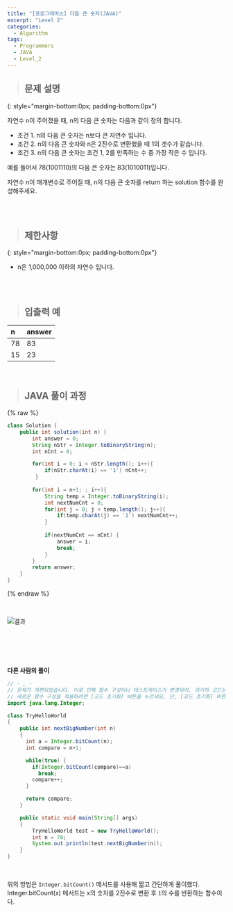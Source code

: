 ```yaml
---
title: "[프로그래머스] 다음 큰 숫자(JAVA)"
excerpt: "Level 2"
categories: 
  - Algorithm
tags: 
  - Programmers
  - JAVA
  - Level_2
---
```



> ## 문제 설명
{: style="margin-bottom:0px; padding-bottom:0px"}

자연수 n이 주어졌을 때, n의 다음 큰 숫자는 다음과 같이 정의 합니다.

- 조건 1. n의 다음 큰 숫자는 n보다 큰 자연수 입니다.
- 조건 2. n의 다음 큰 숫자와 n은 2진수로 변환했을 때 1의 갯수가 같습니다.
- 조건 3. n의 다음 큰 숫자는 조건 1, 2를 만족하는 수 중 가장 작은 수 입니다.

예를 들어서 78(1001110)의 다음 큰 숫자는 83(1010011)입니다.<br>

자연수 n이 매개변수로 주어질 때, n의 다음 큰 숫자를 return 하는 solution 함수를 완성해주세요.

<br><br>


> ## 제한사항
{: style="margin-bottom:0px; padding-bottom:0px"}

- n은 1,000,000 이하의 자연수 입니다.
<br>
<br>


> ## 입출력 예

|n|answer|
|:------|:------|
|78|83|
|15|23|


<br>

> ## JAVA 풀이 과정

{% raw %}

```java
class Solution {
    public int solution(int n) {
        int answer = 0;
        String nStr = Integer.toBinaryString(n);
        int nCnt = 0;

        for(int i = 0; i < nStr.length(); i++){
            if(nStr.charAt(i) == '1') nCnt++; 
         }
        
        for(int i = n+1; ; i++){
            String temp = Integer.toBinaryString(i);
            int nextNumCnt = 0;
            for(int j = 0; j < temp.length(); j++){
                if(temp.charAt(j) == '1') nextNumCnt++; 
            }
            
            if(nextNumCnt == nCnt) {
                answer = i;
                break;
            }
        }
        return answer;
    }
}
```

{% endraw %}

<br>

![결과](https://user-images.githubusercontent.com/70805241/121024928-a2544c00-c7df-11eb-9dab-d497c01fa9c3.png)

 <br>





<br><br>


**다른 사람의 풀이** <br>

```java
// - , -
// 문제가 개편되었습니다. 이로 인해 함수 구성이나 테스트케이스가 변경되어, 과거의 코드는 동작하지 않을 수 있습니다.
// 새로운 함수 구성을 적용하려면 [코드 초기화] 버튼을 누르세요. 단, [코드 초기화] 버튼을 누르면 작성 중인 코드는 사라집니다.
import java.lang.Integer;

class TryHelloWorld
{
    public int nextBigNumber(int n)
    {
      int a = Integer.bitCount(n);
      int compare = n+1;

      while(true) {
        if(Integer.bitCount(compare)==a)
          break;
        compare++;
      }

      return compare;
    }

    public static void main(String[] args)
    {
        TryHelloWorld test = new TryHelloWorld();
        int n = 78;
        System.out.println(test.nextBigNumber(n));
    }
}
```

<br> 

위의 방법은 `Integer.bitCount()` 메서드를 사용해 짧고 간단하게 풀이했다. Integer.bitCount(x) 메서드는 x의 숫자를 2진수로 변환 후 `1`의 수를 반환하는 함수이다. 

